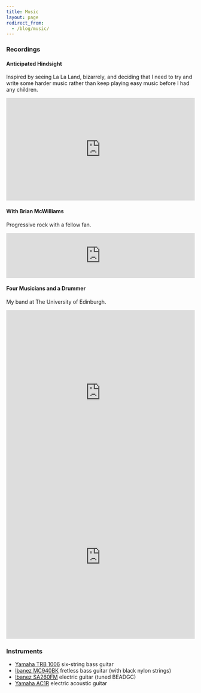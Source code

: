 ```yaml
---
title: Music
layout: page
redirect_from:
  - /blog/music/
---
```

### Recordings

####  Anticipated Hindsight
Inspired by seeing La La Land, bizarrely, and deciding that I need to try and write some harder music rather than keep playing easy music before I had any children.

<iframe style="border: 0; width: 100%; height: 274px;" src="https://bandcamp.com/EmbeddedPlayer/album=3202273045/size=large/bgcol=ffffff/linkcol=333333/artwork=small/transparent=true/" seamless><a href="http://mikemcquaid.bandcamp.com/album/anticipated-hindsight">Anticipated Hindsight by Mike McQuaid</a></iframe>

#### With Brian McWilliams
Progressive rock with a fellow fan.

<iframe style="border: 0; width: 100%; height: 120px;" src="https://bandcamp.com/EmbeddedPlayer/track=177789470/size=large/bgcol=ffffff/linkcol=333333/tracklist=false/artwork=small/transparent=true/" seamless><a href="http://mikemcquaid.bandcamp.com/track/undying-love-transatlantic-cover">Undying Love (Transatlantic Cover) by Mike McQuaid and Brian McWilliams</a></iframe>

#### Four Musicians and a Drummer
My band at The University of Edinburgh.

<iframe style="border: 0; width: 100%; height: 439px;" src="https://bandcamp.com/EmbeddedPlayer/album=700483681/size=large/bgcol=ffffff/linkcol=333333/artwork=small/transparent=true/" seamless><a href="http://mikemcquaid.bandcamp.com/album/live-at-the-jazz-bar">Live at The Jazz Bar by Four Musicians and a Drummer</a></iframe>

<iframe style="border: 0; width: 100%; height: 439px;" src="https://bandcamp.com/EmbeddedPlayer/album=1127121674/size=large/bgcol=ffffff/linkcol=333333/artwork=small/transparent=true/" seamless><a href="http://mikemcquaid.bandcamp.com/album/live-at-the-lot">Live at The Lot by Four Musicians and a Drummer</a></iframe>

### Instruments
* [Yamaha TRB 1006](http://europe.yamaha.com/en/products/musical-instruments/guitars-basses/el-basses/trb/trb1006/) six-string bass guitar
* [Ibanez MC940BK](http://www.ibanezwiki.com/display/CATALOG/1985+-+Ibanez+String+Instruments+-+Musician+Bass+Series) fretless bass guitar (with black nylon strings)
* [Ibanez SA260FM](http://ibanez.wikia.com/wiki/SA260FM) electric guitar (tuned BEADGC)
* [Yamaha AC1R](http://europe.yamaha.com/en/products/musical-instruments/guitars-basses/el-ac-guitars/a_series/ac1r/) electric acoustic guitar
